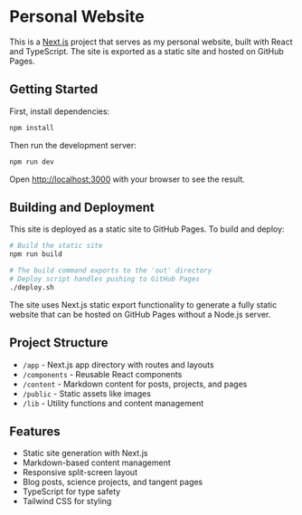 # Personal Website

This is a [Next.js](https://nextjs.org) project that serves as my personal website, built with React and TypeScript. The site is exported as a static site and hosted on GitHub Pages.

## Getting Started

First, install dependencies:

```bash
npm install
```

Then run the development server:

```bash
npm run dev
```

Open [http://localhost:3000](http://localhost:3000) with your browser to see the result.

## Building and Deployment

This site is deployed as a static site to GitHub Pages. To build and deploy:

```bash
# Build the static site
npm run build

# The build command exports to the 'out' directory
# Deploy script handles pushing to GitHub Pages
./deploy.sh
```

The site uses Next.js static export functionality to generate a fully static website that can be hosted on GitHub Pages without a Node.js server.

## Project Structure

- `/app` - Next.js app directory with routes and layouts
- `/components` - Reusable React components
- `/content` - Markdown content for posts, projects, and pages
- `/public` - Static assets like images
- `/lib` - Utility functions and content management

## Features

- Static site generation with Next.js
- Markdown-based content management
- Responsive split-screen layout
- Blog posts, science projects, and tangent pages
- TypeScript for type safety
- Tailwind CSS for styling
